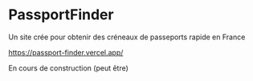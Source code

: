 # PassportFinder

Un site crée pour obtenir des créneaux de passeports rapide en France

https://passport-finder.vercel.app/

En cours de construction (peut être)


